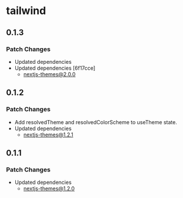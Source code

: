 # tailwind

## 0.1.3

### Patch Changes

- Updated dependencies
- Updated dependencies [6f17cce]
  - nextjs-themes@2.0.0

## 0.1.2

### Patch Changes

- Add resolvedTheme and resolvedColorScheme to useTheme state.
- Updated dependencies
  - nextjs-themes@1.2.1

## 0.1.1

### Patch Changes

- Updated dependencies
  - nextjs-themes@1.2.0

